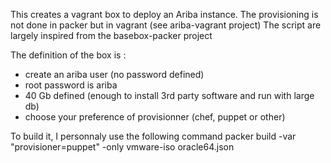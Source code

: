 This creates a vagrant box to deploy an Ariba instance. The provisioning is not done in packer but in vagrant (see ariba-vagrant project)
The script are largely inspired from the basebox-packer project

The definition of the box is :
- create an ariba user (no password defined)
- root password is ariba
- 40 Gb defined (enough to install 3rd party software and run with large db)
- choose your preference of provisionner (chef, puppet or other)

To build it, I personnaly use the following command
packer build -var "provisioner=puppet" -only vmware-iso oracle64.json
